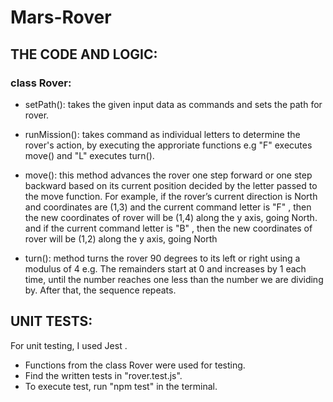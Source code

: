 # Mars-Rover

## THE CODE AND LOGIC:

### class Rover:

- setPath(): takes the given input data as commands and sets the path for rover.

- runMission(): takes command as individual letters to determine the rover's action, by executing the approriate functions e.g "F" executes move() and "L" executes turn().

- move(): this method advances the rover one step forward or one step backward based on its current position decided by the letter passed to the move function. For example, if the rover’s current direction is North and coordinates are (1,3) and the current command letter is "F" , then the new coordinates of rover will be (1,4) along the y axis, going North. and if the current command letter is "B" , then the new coordinates of rover will be (1,2) along the y axis, going North

- turn(): method turns the rover 90 degrees to its left or right using a modulus of 4 e.g. The remainders start at 0 and increases by 1 each time, until the number reaches one less than the number we are dividing by. After that, the sequence repeats.

## UNIT TESTS:

For unit testing, I used Jest .

- Functions from the class Rover were used for testing.
- Find the written tests in "rover.test.js".
- To execute test, run "npm test" in the terminal.
